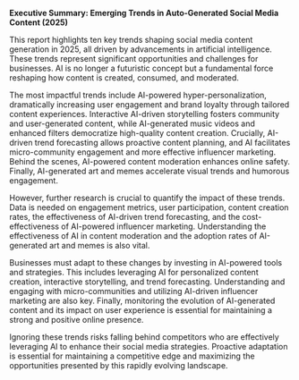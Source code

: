 **Executive Summary: Emerging Trends in Auto-Generated Social Media Content (2025)**

This report highlights ten key trends shaping social media content generation in 2025, all driven by advancements in artificial intelligence.  These trends represent significant opportunities and challenges for businesses.  AI is no longer a futuristic concept but a fundamental force reshaping how content is created, consumed, and moderated.

The most impactful trends include AI-powered hyper-personalization, dramatically increasing user engagement and brand loyalty through tailored content experiences.  Interactive AI-driven storytelling fosters community and user-generated content, while AI-generated music videos and enhanced filters democratize high-quality content creation.  Crucially, AI-driven trend forecasting allows proactive content planning, and AI facilitates micro-community engagement and more effective influencer marketing.  Behind the scenes, AI-powered content moderation enhances online safety.  Finally, AI-generated art and memes accelerate visual trends and humorous engagement.

However, further research is crucial to quantify the impact of these trends.  Data is needed on engagement metrics, user participation, content creation rates, the effectiveness of AI-driven trend forecasting, and the cost-effectiveness of AI-powered influencer marketing.  Understanding the effectiveness of AI in content moderation and the adoption rates of AI-generated art and memes is also vital.

Businesses must adapt to these changes by investing in AI-powered tools and strategies. This includes leveraging AI for personalized content creation, interactive storytelling, and trend forecasting.  Understanding and engaging with micro-communities and utilizing AI-driven influencer marketing are also key.  Finally, monitoring the evolution of AI-generated content and its impact on user experience is essential for maintaining a strong and positive online presence.

Ignoring these trends risks falling behind competitors who are effectively leveraging AI to enhance their social media strategies.  Proactive adaptation is essential for maintaining a competitive edge and maximizing the opportunities presented by this rapidly evolving landscape.